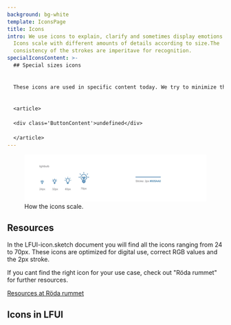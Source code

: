 ```yaml
---
background: bg-white
template: IconsPage
title: Icons
intro: We use icons to explain, clarify and sometimes display emotions ;). Our
  Icons scale with different amounts of details according to size.The
  consistency of the strokes are imperitave for recognition.
specialIconsContent: >-
  ## Special sizes icons


  These icons are used in specific content today. We try to minimize the use of these special sizes so don't use them in new design.   s


  <article>

  <div class='ButtonContent'>undefined</div>

  </article>
---
```

<figure class="Image Image__border Image__border--noPadding"><img src="/img/icons.jpg" srcset="/img/icons.jpg 2x" alt=""><figcaption><div class="Image__caption">How the icons scale.</div></figcaption></figure>

## Resources

In the LFUI-icon.sketch document you will find all the icons ranging from 24 to 70px. These icons are optimized for digital use, correct RGB values and the 2px stroke.

If you cant find the right icon for your use case, check out "Röda rummet" for further resources. 

[Resources at Röda rummet](test)


## Icons in LFUI